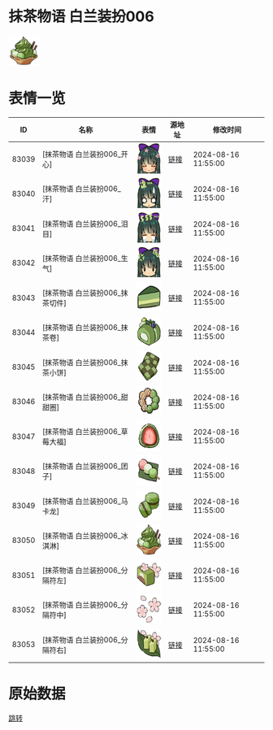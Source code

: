 # 抹茶物语 白兰装扮006

<img src="./cover.png" height="60" alt="cover" />

# 表情一览

|ID|名称|表情|源地址|修改时间|
|----|----|----|----|----|
|83039|[抹茶物语 白兰装扮006_开心]|<img src="./pic/083039_%5B抹茶物语 白兰装扮006_开心%5D.png" height="60" alt="开心"/>|[链接](https://i0.hdslb.com/bfs/garb/f3ce865319f4f3b48c5f9b5797f12800efcf7219.png)|2024-08-16 11:55:00|
|83040|[抹茶物语 白兰装扮006_汗]|<img src="./pic/083040_%5B抹茶物语 白兰装扮006_汗%5D.png" height="60" alt="汗"/>|[链接](https://i0.hdslb.com/bfs/garb/df83782bdf745ba1b80ff8a8e28f8168faba6711.png)|2024-08-16 11:55:00|
|83041|[抹茶物语 白兰装扮006_泪目]|<img src="./pic/083041_%5B抹茶物语 白兰装扮006_泪目%5D.png" height="60" alt="泪目"/>|[链接](https://i0.hdslb.com/bfs/garb/be609a5d91522e2568ee7914f4499a9c8bc20c88.png)|2024-08-16 11:55:00|
|83042|[抹茶物语 白兰装扮006_生气]|<img src="./pic/083042_%5B抹茶物语 白兰装扮006_生气%5D.png" height="60" alt="生气"/>|[链接](https://i0.hdslb.com/bfs/garb/161140fe4862d66a7426a1104c61276c7a1bc279.png)|2024-08-16 11:55:00|
|83043|[抹茶物语 白兰装扮006_抹茶切件]|<img src="./pic/083043_%5B抹茶物语 白兰装扮006_抹茶切件%5D.png" height="60" alt="抹茶切件"/>|[链接](https://i0.hdslb.com/bfs/garb/37aacd4be2c46dc2ecd72aa26b17fce95690524d.png)|2024-08-16 11:55:00|
|83044|[抹茶物语 白兰装扮006_抹茶卷]|<img src="./pic/083044_%5B抹茶物语 白兰装扮006_抹茶卷%5D.png" height="60" alt="抹茶卷"/>|[链接](https://i0.hdslb.com/bfs/garb/d34f13a542f99c06832e5a654f35fa6ae640c005.png)|2024-08-16 11:55:00|
|83045|[抹茶物语 白兰装扮006_抹茶小饼]|<img src="./pic/083045_%5B抹茶物语 白兰装扮006_抹茶小饼%5D.png" height="60" alt="抹茶小饼"/>|[链接](https://i0.hdslb.com/bfs/garb/284216c24dab2781d2ef8c29a07dc3b5d544a3e4.png)|2024-08-16 11:55:00|
|83046|[抹茶物语 白兰装扮006_甜甜圈]|<img src="./pic/083046_%5B抹茶物语 白兰装扮006_甜甜圈%5D.png" height="60" alt="甜甜圈"/>|[链接](https://i0.hdslb.com/bfs/garb/676979d685299a0755ed80c2d373e8e808e2dee0.png)|2024-08-16 11:55:00|
|83047|[抹茶物语 白兰装扮006_草莓大福]|<img src="./pic/083047_%5B抹茶物语 白兰装扮006_草莓大福%5D.png" height="60" alt="草莓大福"/>|[链接](https://i0.hdslb.com/bfs/garb/dffec5580953fea7c1727d3a45a0a8f00d0ff11f.png)|2024-08-16 11:55:00|
|83048|[抹茶物语 白兰装扮006_团子]|<img src="./pic/083048_%5B抹茶物语 白兰装扮006_团子%5D.png" height="60" alt="团子"/>|[链接](https://i0.hdslb.com/bfs/garb/f7fc678b4343cc4202ff371aaa58301726d49a5b.png)|2024-08-16 11:55:00|
|83049|[抹茶物语 白兰装扮006_马卡龙]|<img src="./pic/083049_%5B抹茶物语 白兰装扮006_马卡龙%5D.png" height="60" alt="马卡龙"/>|[链接](https://i0.hdslb.com/bfs/garb/5b4cf1bfc98dcc835ef6a242d289b4b0cdf97392.png)|2024-08-16 11:55:00|
|83050|[抹茶物语 白兰装扮006_冰淇淋]|<img src="./pic/083050_%5B抹茶物语 白兰装扮006_冰淇淋%5D.png" height="60" alt="冰淇淋"/>|[链接](https://i0.hdslb.com/bfs/garb/6d6727b6905404eea69ba1c7e82d55e2f687eed7.png)|2024-08-16 11:55:00|
|83051|[抹茶物语 白兰装扮006_分隔符左]|<img src="./pic/083051_%5B抹茶物语 白兰装扮006_分隔符左%5D.png" height="60" alt="分隔符左"/>|[链接](https://i0.hdslb.com/bfs/garb/d3aa8efb8b9bb161c03290bcb319dd26487ade69.png)|2024-08-16 11:55:00|
|83052|[抹茶物语 白兰装扮006_分隔符中]|<img src="./pic/083052_%5B抹茶物语 白兰装扮006_分隔符中%5D.png" height="60" alt="分隔符中"/>|[链接](https://i0.hdslb.com/bfs/garb/432293c3f889724ab49d304a9949aa18ffe0cb73.png)|2024-08-16 11:55:00|
|83053|[抹茶物语 白兰装扮006_分隔符右]|<img src="./pic/083053_%5B抹茶物语 白兰装扮006_分隔符右%5D.png" height="60" alt="分隔符右"/>|[链接](https://i0.hdslb.com/bfs/garb/ca1cccd50a4165f53afe70a3d25ec145e291a60c.png)|2024-08-16 11:55:00|

# 原始数据

[跳转](./raw.json)

